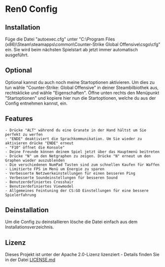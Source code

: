 # Ren0 Config

## Installation

Füge die Datei "autoexec.cfg" unter "C:\Program Files (x86)\Steam\steamapps\common\Counter-Strike Global Offensive\csgo\cfg" ein.
Sie wird beim nächsten Spielstart ab jetzt immer automatisch ausgeführt.

## Optional

Optional kannst du auch noch meine Startoptionen aktivieren. Um dies zu tun wähle "Counter-Strike: Global Offensive" 
in deiner Steambilbiothek aus, rechtsklicke und wähle "Eigenschaften". Öffne unten rechts den Menüpunkt "Startoptionen" und kopiere
hier nun die Startoptionen, welche du aus der Config entnehmen kannst, ein.

## Features
```
- Drücke "ALT" während du eine Granate in der Hand hältst um Sie perfekt zu werfen
- "ENDE" deaktiviert die Sprachkommunikation. Um Sie wieder zu aktivieren drücke "ENDE" erneut
- "F10" öffnet die Konsole"
- Deine Freunde können deinem Spiel jetzt über das Hauptmenü beitreten
- Drücke "N" um den Netgraphen zu zeigen. Drücke "N" erneut um den Graphen wieder auszublenden
- Die verschiedenen NumPad Tasten sind zum schnellen Kaufen für Waffen
- Limitierte FPS im Menü um Energie zu sparen
- Verbesserte Netzwerkeinstellungen für einen besseren Ping
- Verbesserte Soundeinstellungen für besseren Sound
- Benutzerdefiniertes Crosshair
- Benutzerdefiniertes Viewmodel
- Allgemeines Feintuning der CS:GO Einstellungen für eine bessere Spielerfahrung
```


## Deinstallation 

Um die Config zu deinstallieren lösche die Datei einfach aus dem Installationsverzeichnis.

## Lizenz

Dieses Projekt ist unter der Apache 2.0-Lizenz lizenziert - Details finden Sie in der Datei [LICENSE.md](https://github.com/MrFlashGame/Ren0-Config/blob/master/LICENSE.md)
